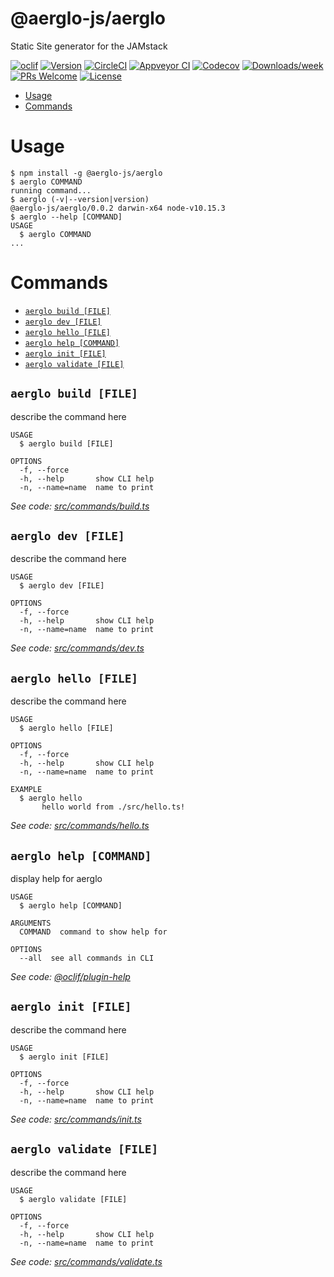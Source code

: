 # @aerglo-js/aerglo

Static Site generator for the JAMstack

[![oclif](https://img.shields.io/badge/cli-oclif-brightgreen.svg)](https://oclif.io)
[![Version](https://img.shields.io/npm/v/@aerglo-js/aerglo.svg)](https://npmjs.org/package/@aerglo-js/aerglo)
[![CircleCI](https://circleci.com/gh/aerglo-js/aerglo/tree/master.svg?style=shield)](https://circleci.com/gh/aerglo-js/aerglo/tree/master)
[![Appveyor CI](https://ci.appveyor.com/api/projects/status/github/aerglo-js/aerglo?branch=master&svg=true)](https://ci.appveyor.com/project/aerglo-js/aerglo/branch/master)
[![Codecov](https://codecov.io/gh/aerglo-js/aerglo/branch/master/graph/badge.svg)](https://codecov.io/gh/aerglo-js/aerglo)
[![Downloads/week](https://img.shields.io/npm/dw/@aerglo-js/aerglo.svg)](https://npmjs.org/package/@aerglo-js/aerglo)
[![PRs Welcome](https://img.shields.io/badge/PRs-welcome-brightgreen.svg?style=flat-square)](http://makeapullrequest.com)
[![License](https://img.shields.io/npm/l/@aerglo-js/aerglo.svg)](https://github.com/aerglo-js/aerglo/blob/master/package.json)

<!-- toc -->

- [Usage](#usage)
- [Commands](#commands)
  <!-- tocstop -->

# Usage

<!-- usage -->

```sh-session
$ npm install -g @aerglo-js/aerglo
$ aerglo COMMAND
running command...
$ aerglo (-v|--version|version)
@aerglo-js/aerglo/0.0.2 darwin-x64 node-v10.15.3
$ aerglo --help [COMMAND]
USAGE
  $ aerglo COMMAND
...
```

<!-- usagestop -->

# Commands

<!-- commands -->

- [`aerglo build [FILE]`](#aerglo-build-file)
- [`aerglo dev [FILE]`](#aerglo-dev-file)
- [`aerglo hello [FILE]`](#aerglo-hello-file)
- [`aerglo help [COMMAND]`](#aerglo-help-command)
- [`aerglo init [FILE]`](#aerglo-init-file)
- [`aerglo validate [FILE]`](#aerglo-validate-file)

## `aerglo build [FILE]`

describe the command here

```
USAGE
  $ aerglo build [FILE]

OPTIONS
  -f, --force
  -h, --help       show CLI help
  -n, --name=name  name to print
```

_See code: [src/commands/build.ts](https://github.com/aerglo-js/aerglo/blob/v0.0.2/src/commands/build.ts)_

## `aerglo dev [FILE]`

describe the command here

```
USAGE
  $ aerglo dev [FILE]

OPTIONS
  -f, --force
  -h, --help       show CLI help
  -n, --name=name  name to print
```

_See code: [src/commands/dev.ts](https://github.com/aerglo-js/aerglo/blob/v0.0.2/src/commands/dev.ts)_

## `aerglo hello [FILE]`

describe the command here

```
USAGE
  $ aerglo hello [FILE]

OPTIONS
  -f, --force
  -h, --help       show CLI help
  -n, --name=name  name to print

EXAMPLE
  $ aerglo hello
       hello world from ./src/hello.ts!
```

_See code: [src/commands/hello.ts](https://github.com/aerglo-js/aerglo/blob/v0.0.2/src/commands/hello.ts)_

## `aerglo help [COMMAND]`

display help for aerglo

```
USAGE
  $ aerglo help [COMMAND]

ARGUMENTS
  COMMAND  command to show help for

OPTIONS
  --all  see all commands in CLI
```

_See code: [@oclif/plugin-help](https://github.com/oclif/plugin-help/blob/v2.2.3/src/commands/help.ts)_

## `aerglo init [FILE]`

describe the command here

```
USAGE
  $ aerglo init [FILE]

OPTIONS
  -f, --force
  -h, --help       show CLI help
  -n, --name=name  name to print
```

_See code: [src/commands/init.ts](https://github.com/aerglo-js/aerglo/blob/v0.0.2/src/commands/init.ts)_

## `aerglo validate [FILE]`

describe the command here

```
USAGE
  $ aerglo validate [FILE]

OPTIONS
  -f, --force
  -h, --help       show CLI help
  -n, --name=name  name to print
```

_See code: [src/commands/validate.ts](https://github.com/aerglo-js/aerglo/blob/v0.0.2/src/commands/validate.ts)_

<!-- commandsstop -->
